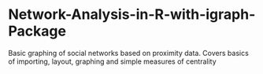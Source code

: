 # Network-Analysis-in-R-with-igraph-Package
Basic graphing of social networks based on proximity data. Covers basics of importing, layout, graphing and simple measures of centrality
